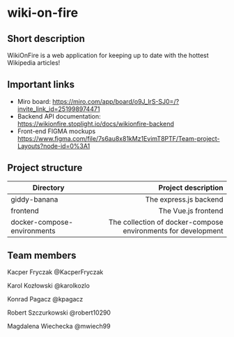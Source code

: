 # wiki-on-fire
## Short description
WikiOnFire is a web application for keeping up to date with the hottest Wikipedia articles!

## Important links
* Miro board: https://miro.com/app/board/o9J_lrS-SJ0=/?invite_link_id=251998974471
* Backend API documentation: https://wikionfire.stoplight.io/docs/wikionfire-backend
* Front-end FIGMA mockups https://www.figma.com/file/7s6au8x81kMz1EvimT8PTF/Team-project-Layouts?node-id=0%3A1

## Project structure
| Directory    | Project description |
| ------------ | ------------------: |
| giddy-banana | The express.js backend |
| frontend     | The Vue.js frontend |
| docker-compose-environments | The collection of docker-compose environments for development |


## Team members
Kacper Fryczak @KacperFryczak

Karol Kozłowski @karolkozlo

Konrad Pagacz @kpagacz

Robert Szczurkowski @robert10290

Magdalena Wiechecka @mwiech99
